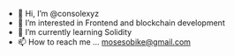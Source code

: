 - 👋 Hi, I’m @consolexyz
- 👀 I’m interested in Frontend and blockchain development 
- 🌱 I’m currently learning Solidity 
- 📫 How to reach me ... mosesobike@gmail.com

<!---
consolexyz/consolexyz is a ✨ special ✨ repository because its `README.md` (this file) appears on your GitHub profile.
You can click the Preview link to take a look at your changes.
--->

